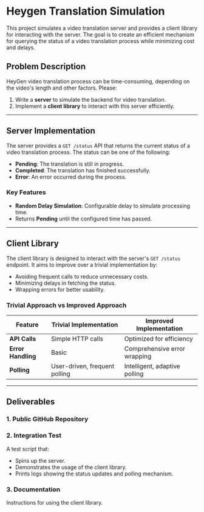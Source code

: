 # Heygen Translation Simulation

This project simulates a video translation server and provides a client library for interacting with the server. The goal is to create an efficient mechanism for querying the status of a video translation process while minimizing cost and delays.

## Problem Description

HeyGen video translation process can be time-consuming, depending on the video's length and other factors. Please:

1. Write a **server** to simulate the backend for video translation.
2. Implement a **client library** to interact with this server efficiently.

---

## Server Implementation

The server provides a `GET /status` API that returns the current status of a video translation process. The status can be one of the following:

- **Pending**: The translation is still in progress.
- **Completed**: The translation has finished successfully.
- **Error**: An error occurred during the process.

### Key Features

- **Random Delay Simulation**: Configurable delay to simulate processing time.
- Returns **Pending** until the configured time has passed.

---

## Client Library

The client library is designed to interact with the server's `GET /status` endpoint. It aims to improve over a trivial implementation by:

- Avoiding frequent calls to reduce unnecessary costs.
- Minimizing delays in fetching the status.
- Wrapping errors for better usability.

### Trivial Approach vs Improved Approach

| Feature                 | Trivial Implementation         | Improved Implementation         |
|-------------------------|--------------------------------|---------------------------------|
| **API Calls**           | Simple HTTP calls              | Optimized for efficiency        |
| **Error Handling**      | Basic                          | Comprehensive error wrapping    |
| **Polling**             | User-driven, frequent polling  | Intelligent, adaptive polling   |

---

## Deliverables

### 1. Public GitHub Repository

### 2. Integration Test

A test script that:
- Spins up the server.
- Demonstrates the usage of the client library.
- Prints logs showing the status updates and polling mechanism.

### 3. Documentation

Instructions for using the client library.